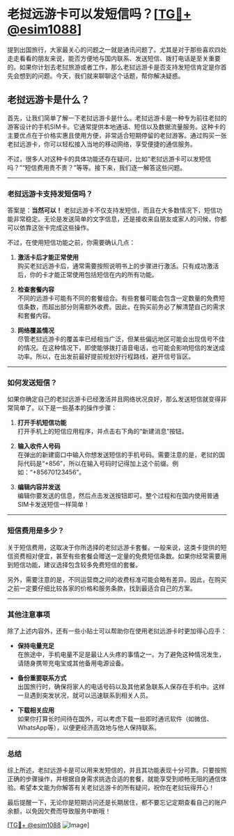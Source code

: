 # 老挝远游卡可以发短信吗？[[TG💪+ @esim1088](https://t.me/s/esim1088)]

提到出国旅行，大家最关心的问题之一就是通讯问题了。尤其是对于那些喜欢四处走走看看的朋友来说，能否方便地与国内联系、发送短信、拨打电话是至关重要的。如果你计划去老挝旅游或者工作，那么老挝远游卡是否支持发短信肯定是你首先会想到的问题。今天，我们就来聊聊这个话题，帮你解决疑惑。

## 老挝远游卡是什么？

首先，让我们简单了解一下老挝远游卡是什么。老挝远游卡是一种专为前往老挝的游客设计的手机SIM卡。它通常提供本地通话、短信以及数据流量服务。这种卡的主要优点在于价格实惠且使用方便，非常适合短期停留的老挝游客。通过购买一张老挝远游卡，你可以轻松接入当地的移动网络，享受便捷的通信服务。

不过，很多人对这种卡的具体功能还存在疑问，比如“老挝远游卡可以发短信吗？”“短信费用贵不贵？”等等。接下来，我们逐一解答这些问题。

---

### 老挝远游卡支持发短信吗？

答案是：**当然可以！** 老挝远游卡不仅支持发短信，而且在大多数情况下，短信功能非常稳定。无论是发送简单的文字信息，还是接收来自朋友或家人的问候，你都可以依靠这张卡完成这些操作。

不过，在使用短信功能之前，你需要确认几点：

1. **激活卡后才能正常使用**  
   购买老挝远游卡后，通常需要按照说明书上的步骤进行激活。只有成功激活后，你的卡才能正常使用包括短信在内的所有功能。

2. **检查套餐内容**  
   不同的远游卡可能有不同的套餐组合。有些套餐可能会包含一定数量的免费短信条数，而超出部分则需额外收费。因此，在购买前务必了解清楚自己的需求和套餐内容。

3. **网络覆盖情况**  
   尽管老挝远游卡的覆盖率已经相当广泛，但某些偏远地区可能会出现信号不佳的情况。在这种情况下，即使能够拨打语音电话，也可能会影响短信的发送成功率。所以，在出发前最好提前规划好行程路线，避开信号盲区。

---

### 如何发送短信？

如果你确定自己的老挝远游卡已经激活并且网络状况良好，那么发送短信就变得非常简单了。以下是一些基本的操作步骤：

1. **打开手机短信功能**  
   打开手机上的短信应用程序，并点击右下角的“新建消息”按钮。

2. **输入收件人号码**  
   在弹出的新建窗口中输入你想发送短信的手机号码。需要注意的是，老挝的国际代码是“+856”，所以在输入号码时记得加上这个前缀。例如：“+85670123456”。

3. **编辑内容并发送**  
   编辑你要发送的信息，然后点击发送按钮即可。整个过程和在国内使用普通SIM卡发送短信一样简单！

---

### 短信费用是多少？

关于短信费用，这取决于你所选择的老挝远游卡套餐。一般来说，这类卡提供的短信资费相对便宜，甚至有些套餐会赠送一定量的免费短信条数。如果你经常需要用到短信功能，建议选择包含较多免费短信的套餐。

另外，需要注意的是，不同运营商之间的收费标准可能会略有差异。因此，在购买之前一定要仔细比较各家的价格和服务条款，找到最适合自己的方案。

---

### 其他注意事项

除了上述内容外，还有一些小贴士可以帮助你在使用老挝远游卡时更加得心应手：

- **保持电量充足**  
  在旅途中，手机电量不足是最让人头疼的事情之一。为了避免这种情况发生，请随身携带充电宝或其他备用电源设备。

- **备份重要联系方式**  
  出国旅行时，确保将家人的电话号码以及其他紧急联系人保存在手机中。这样一旦遇到突发状况，就可以迅速联系到相关人员。

- **下载相关应用**  
  如果你打算长时间待在国外，可以考虑下载一些即时通讯软件（如微信、WhatsApp等），以便更经济高效地与他人保持联系。

---

### 总结

综上所述，老挝远游卡是可以用来发短信的，并且其功能表现十分可靠。只要按照正确的步骤操作，并根据自身需求挑选合适的套餐，就能享受到顺畅无阻的通信体验。希望本文能为你解答有关老挝远游卡的所有疑问，祝你在老挝玩得开心！

最后提醒一下，无论你是短期访问还是长期居住，都不要忘记定期查看自己的账户余额，以免因欠费而导致服务中断哦！

[[TG💪+ @esim1088](https://t.me/s/esim1088) ![Image](https://i.postimg.cc/4NQfJmqS/Snipaste-2025-05-13-00-14-12.png)]
